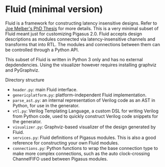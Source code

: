 # Fluid (minimal version)
Fluid is a framework for constructing latency insensitive designs. Refer to [Joe Melber's PhD Thesis](http://users.ece.cmu.edu/~jhoe/distribution/2021/melber.pdf)
for more details. This is a very minimal subset of Fluid meant just for customizing Pigasus 2.0. Fluid accepts design descriptions as modules connected via
latency-insensitive channels and transforms that into RTL. The modules and connections between them can be controlled through a Python API.

This subset of Fluid is written in Python 3 only and has no external depdendencies. Using the visualizer however requires installing graphviz and PyGraphviz.

Directory structure
* `header.py`: main Fluid interface.
* `genericplatform.py`: platform-independent Fluid implementation.
* `parse_ast.py`: an internal representation of Verilog code as an AST in Python, for use in the generator.
* `vtl.py`: Verilog Templating Language, a custom DSL for writing Verilog from Python code, used to quickly construct Verilog code snippets for the generator.
* `visualizer.py`: Graphviz-based visualizer of the design generated by Fluid. 
* `services.py`: Fluid definitions of Pigasus modules. This is also a good reference for constructing your own Fluid modules.
* `connections.py`: Python functions to wrap the base connection type to make more complex connections, such as the auto clock-crossing ChannelFIFO used between Pigasus modules.
